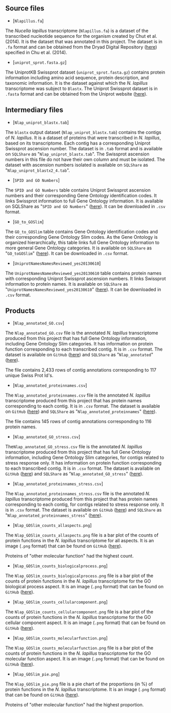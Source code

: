 ## Source files

- [`Nlapillus.fa`]

The *Nucella lapillus* transcriptome (`Nlapillus.fa`) is a dataset of the transcribed nucleotide sequence for the organism created by Chut et al. (2014). It is the dataset that was annotated in this project. The dataset is in `.fa` format and can be obtained from the Dryad Digital Repository ([here](http://dx.doi.org/10.5061/dryad.610dd)) specified in Chu et al. (2014).

- [`uniprot_sprot.fasta.gz`]

The UniprotKB Swissprot dataset (`uniprot_sprot.fasta.gz`) contains protein information including amino acid sequence, protein description, and taxonomic information. It is the dataset against which the *N. lapillus* transcriptome was subject to `Blastx`. The Uniprot Swissprot dataset is in `.fasta` format and can be obtained from the Uniprot website ([here](http://www.uniprot.org/downloads)).

## Intermediary files

- [`Nlap_uniprot_blastx.tab`]

The `blastx` output dataset (`Nlap_uniprot_blastx.tab`) contains the contigs of *N. lapillus*. It is a dataset of proteins that were transcribed in *N. lapillus*, based on its transcriptome. Each contig has a corresponding Uniprot Swissprot ascension number. The dataset is in `.tab` format and is available on `SQLShare` as "`Nlap_uniprot_blastx.tab`". The Swissprot ascension numbers in this file do not have their own column and must be isolated. The dataset with ascension numbers isolated is available on `SQLShare` as "`Nlap_uniprot_blastx2_4.tab`".

- [`SPID and GO Numbers`]

The `SPID and GO Numbers` table contains Uniprot Swissprot ascension numbers and their corresponding Gene Ontology identification codes. It links Swissprot information to full Gene Ontology information. It is available on SQLShare as "`SPID and GO Numbers`" ([here](https://sqlshare.escience.washington.edu/sqlshare/#s=query/sr320@washington.edu/SPID_and_GO_Numbers)). It can be downloaded in `.csv` format.

- [`GO_to_GOSlim`]

The `GO_to_GOSlim` table contains Gene Ontology identification codes and their corresponding Gene Ontology Slim codes. As the Gene Ontology is organized hierarchically, this table links full Gene Ontology information to more general Gene Ontology categories. It is available on `SQLShare` as "`GO_toGOSlim`" ([here](https://sqlshare.escience.washington.edu/sqlshare/#s=query/sr320%40washington.edu/GO_to_GOslim)). It can be downloaded in `.csv` format.

- [`UniprotNamesNamesReviewed_yes20130610`]

The `UniprotNamesNamesReviewed_yes20130610` table contains protein names with corresponding Uniprot Swissprot ascension numbers. It links Swissprot information to protein names. It is available on `SQLShare` as "`UniprotNamesNamesReviewed_yes20130610`" ([here](https://sqlshare.escience.washington.edu/sqlshare/#s=query/wking2%40washington.edu/UniprotProtNamesReviewed_yes20130610_immune)). It can be downloaded in `.csv` format. 

## Products

- [`Nlap_annotated_GO.csv`]

The `Nlap_annotated_GO.csv` file is the annotated *N. lapillus* transcriptome produced from this project that has full Gene Ontology information, including Gene Ontology Slim categories. It has information on protein function corresponding to each transcribed contig. It is in `.csv` format. The dataset is available on `GitHub` ([here](https://github.com/willking2/fish546_W15/tree/master/nlap-ano/products)) and `SQLShare` as "`Nlap_annotated`" ([here](https://sqlshare.escience.washington.edu/sqlshare/#s=query/wking2%40washington.edu/Nlap_annotated)).

The file contains 2,433 rows of contig annotations corresponding to 117 unique Swiss Prot Id's.  


- [`Nlap_annotated_proteinnames.csv`]

The `Nlap_annotated_proteinnames.csv` file is the annotated *N. lapillus* transcriptome produced from this project that has protein names corresponding to each contig. It is in `.csv` format. The dataset is available on `GitHub` ([here](https://github.com/willking2/fish546_W15/tree/master/nlap-ano/products)) and `SQLShare` as "`Nlap_annotated_proteinnames`" ([here](https://sqlshare.escience.washington.edu/sqlshare/#s=query/wking2%40washington.edu/Nlap_annotated_proteinnames)).

The file contains 145 rows of contig annotations corresponding to 116 protein names. 

- [`Nlap_annotated_GO_stress.csv`]

The`Nlap_annotated_GO_stress.csv` file is the annotated *N. lapillus* transcriptome produced from this project that has full Gene Ontology information, including Gene Ontology Slim categories, for contigs related to stress response only. It has information on protein function corresponding to each transcribed contig. It is in `.csv` format. The dataset is available on `GitHub` ([here](https://github.com/willking2/fish546_W15/tree/master/nlap-ano/products)) and `SQLShare` as "`Nlap_annotated_GO_stress`" ([here](https://sqlshare.escience.washington.edu/sqlshare/#s=query/wking2%40washington.edu/Nlap_annotated_GO_stress.csv)).  

- [`Nlap_annotated_proteinnames_stress.csv`]

The `Nlap_annotated_proteinnames_stress.csv` file is the annotated *N. lapillus* transcriptome produced from this project that has protein names corresponding to each contig, for contigs related to stress response only. It is in `.csv` format. The dataset is available on `GitHub` ([here](https://github.com/willking2/fish546_W15/tree/master/nlap-ano/products)) and `SQLShare` as "`Nlap_annotated_proteinnames_stress`" ([here](https://sqlshare.escience.washington.edu/sqlshare/#s=query/wking2%40washington.edu/Nlap_annotated_proteinnames_stress)).

- [`Nlap_GOSlim_counts_allaspects.png`]

The `Nlap_GOSlim_counts_allaspects.png` file is a bar plot of the counts of protein functions in the *N. lapillus* transcriptome for all aspects. It is an image (`.png` format) that can be found on `GitHub` ([here](https://github.com/willking2/fish546_W15/blob/master/nlap-ano/products/Nlap_GOSlim_counts_allaspects.png)).

Proteins of "other molecular function" had the highest count.

- [`Nlap_GOSlim_counts_biologicalprocess.png`]

The `Nlap_GOSlim_counts_biologicalprocess.png` file is a bar plot of the counts of protein functions in the *N. lapillus* transcriptome for the GO biological process aspect. It is an image (`.png` format) that can be found on `GitHub` ([here](https://github.com/willking2/fish546_W15/blob/master/nlap-ano/products/Nlap_GOSlim_counts_biologicalprocess.png)).

- [`Nlap_GOSlim_counts_cellularcomponent.png`]
 
The `Nlap_GOSlim_counts_cellularcomponent.png` file is a bar plot of the counts of protein functions in the *N. lapillus* transcriptome for the GO cellular component aspect. It is an image (`.png` format) that can be found on `GitHub` ([here](https://github.com/willking2/fish546_W15/blob/master/nlap-ano/products/Nlap_GOSlim_counts_cellularcomponent.png)).

- [`Nlap_GOSlim_counts_molecularfunction.png`]

The `Nlap_GOSlim_counts_molecularfunction.png` file is a bar plot of the counts of protein functions in the *N. lapillus* transcriptome for the GO molecular function aspect. It is an image (`.png` format) that can be found on `GitHub` ([here](https://github.com/willking2/fish546_W15/blob/master/nlap-ano/products/Nlap_GOSlim_counts_molecularfunction.png)).

- [`Nlap_GOSlim_pie.png`]

The `Nlap_GOSlim_pie.png` file is a pie chart of the proportions (in %) of protein functions in the *N. lapillus* transcriptome. It is an image (`.png` format) that can be found on `GitHub` ([here](https://github.com/willking2/fish546_W15/blob/master/nlap-ano/products/Nlap_GOSlim_pie.png)).

Proteins of "other molecular function" had the highest proportion. 
